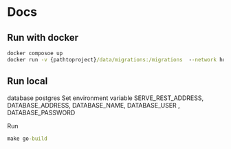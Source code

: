 # Docs

## Run with docker

```bat
docker composoe up
docker run -v {pathtoproject}/data/migrations:/migrations  --network host migrate/migrate  -path=/migrations/ -database postgresql://url-short:1234@localhost:5432/url-short?sslmode=disable {up | down} {number}
```

## Run local
database postgres
Set environment variable SERVE_REST_ADDRESS,
DATABASE_ADDRESS,
DATABASE_NAME,
DATABASE_USER , 
DATABASE_PASSWORD

Run
```bat
make go-build
```